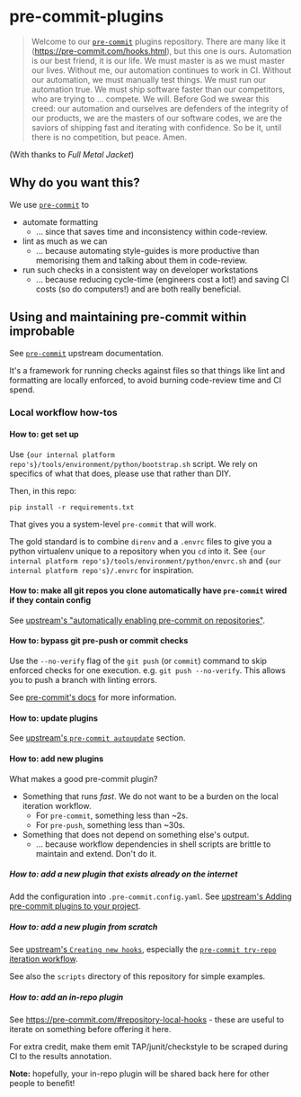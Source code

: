 # pre-commit-plugins

> Welcome to our [`pre-commit`] plugins repository. There are many like it (<https://pre-commit.com/hooks.html>), but this one is ours. Automation is our best friend, it is our life. We must master is as we must master our lives. Without me, our automation continues to work in CI. Without our automation, we must manually test things. We must run our automation true. We must ship software faster than our competitors, who are trying to ... compete. We will. Before God we swear this creed: our automation and ourselves are defenders of the integrity of our products, we are the masters of our software codes, we are the saviors of shipping fast and iterating with confidence. So be it, until there is no competition, but peace. Amen.

(With thanks to _Full Metal Jacket_)

## Why do you want this?

We use [`pre-commit`] to

* automate formatting
  * ... since that saves time and inconsistency within code-review.
* lint as much as we can
  * ... because automating style-guides is more productive than memorising them and talking about them in code-review.
* run such checks in a consistent way on developer workstations
  * ... because reducing cycle-time (engineers cost a lot!) and saving CI costs (so do computers!) and are both really beneficial.

## Using and maintaining pre-commit within improbable

See [`pre-commit`] upstream documentation.

It's a framework for running checks against files so that things like lint and formatting are locally enforced, to avoid burning code-review time and CI spend.

### Local workflow how-tos

#### How to: get set up

Use `{our internal platform repo's}/tools/environment/python/bootstrap.sh` script. We rely on specifics of what that does, please use that rather than DIY.

Then, in this repo:

```shell
pip install -r requirements.txt
```

That gives you a system-level `pre-commit` that will work.

The gold standard is to combine `direnv` and a `.envrc` files to give you a python virtualenv unique to a repository when you `cd` into it. See `{our internal platform repo's}/tools/environment/python/envrc.sh` and `{our internal platform repo's}/.envrc` for inspiration.

#### How to: make all git repos you clone automatically have `pre-commit` wired if they contain config

See [upstream's "automatically enabling pre-commit on repositories"].

#### How to: bypass git pre-push or commit checks

Use the `--no-verify` flag of the `git push` (or `commit`) command to skip enforced checks for one execution. e.g. `git push --no-verify`. This allows you to push a branch with linting errors.

See [pre-commit's docs](https://pre-commit.com/#temporarily-disabling-hooks) for more information.

#### How to: update plugins

See [upstream's `pre-commit autoupdate`] section.

#### How to: add new plugins

What makes a good pre-commit plugin?

* Something that runs _fast_. We do not want to be a burden on the local iteration workflow.
  * For `pre-commit`, something less than ~2s.
  * For `pre-push`, something less than ~30s.
* Something that does not depend on something else's output.
  * ... because workflow dependencies in shell scripts are brittle to maintain and extend. Don't do it.

##### How to: add a new plugin that exists already on the internet

Add the configuration into `.pre-commit.config.yaml`. See [upstream's Adding pre-commit plugins to your project].

##### How to: add a new plugin from scratch

See [upstream's `Creating new hooks`], especially the [`pre-commit try-repo` iteration workflow].

See also the `scripts` directory of this repository for simple examples.

##### How to: add an in-repo plugin

See <https://pre-commit.com/#repository-local-hooks> - these are useful to iterate on something before offering it here.

For extra credit, make them emit TAP/junit/checkstyle to be scraped during CI to the results annotation.

**Note:** hopefully, your in-repo plugin will be shared back here for other people to benefit!

[`pre-commit`]: https://pre-commit.com
[upstream's Adding pre-commit plugins to your project]: https://pre-commit.com/#plugins
[upstream's `Creating new hooks`]: https://pre-commit.com/#new-hooks
[`pre-commit try-repo` iteration workflow]: https://pre-commit.com/#developing-hooks-interactively
[upstream's `pre-commit autoupdate`]: https://pre-commit.com/#pre-commit-autoupdate
[upstream's "automatically enabling pre-commit on repositories"]: https://pre-commit.com/#automatically-enabling-pre-commit-on-repositories

